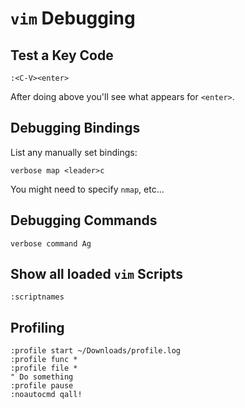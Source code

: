 # `vim` Debugging

## Test a Key Code

	:<C-V><enter>

After doing above you'll see what appears for `<enter>`.

## Debugging Bindings

List any manually set bindings:

	verbose map <leader>c

You might need to specify `nmap`, etc...

## Debugging Commands

	verbose command Ag

## Show all loaded `vim` Scripts

	:scriptnames

## Profiling

	:profile start ~/Downloads/profile.log
	:profile func *
	:profile file *
	" Do something
	:profile pause
	:noautocmd qall!
